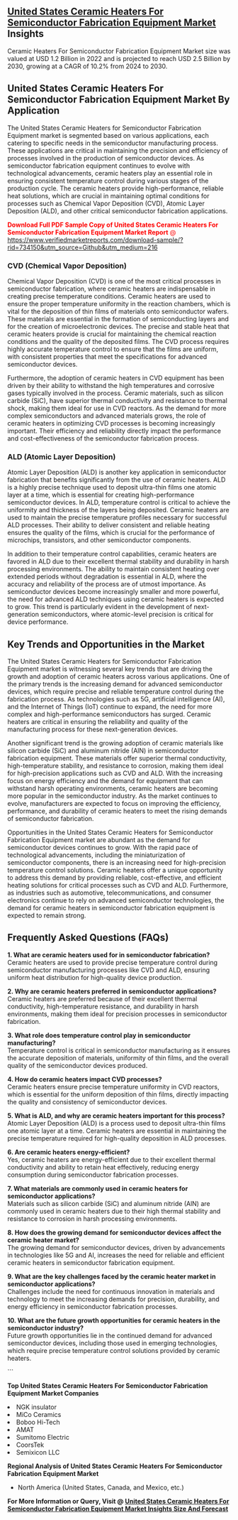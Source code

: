 <h2><a href="https://www.verifiedmarketreports.com/download-sample/?rid=734150&amp;utm_source=Github&amp;utm_medium=216" target="_blank">United States Ceramic Heaters For Semiconductor Fabrication Equipment Market</a> Insights</h2><p>Ceramic Heaters For Semiconductor Fabrication Equipment Market size was valued at USD 1.2 Billion in 2022 and is projected to reach USD 2.5 Billion by 2030, growing at a CAGR of 10.2% from 2024 to 2030.</p><p><h2>United States Ceramic Heaters For Semiconductor Fabrication Equipment Market By Application</h2><p>The United States Ceramic Heaters for Semiconductor Fabrication Equipment market is segmented based on various applications, each catering to specific needs in the semiconductor manufacturing process. These applications are critical in maintaining the precision and efficiency of processes involved in the production of semiconductor devices. As semiconductor fabrication equipment continues to evolve with technological advancements, ceramic heaters play an essential role in ensuring consistent temperature control during various stages of the production cycle. The ceramic heaters provide high-performance, reliable heat solutions, which are crucial in maintaining optimal conditions for processes such as Chemical Vapor Deposition (CVD), Atomic Layer Deposition (ALD), and other critical semiconductor fabrication applications.</p><p><p><span class=""><span style="color: #ff0000;"><strong>Download Full PDF Sample Copy of United States Ceramic Heaters For Semiconductor Fabrication Equipment Market Report</strong> @ </span><a href="https://www.verifiedmarketreports.com/download-sample/?rid=734150&amp;utm_source=Github&amp;utm_medium=216" target="_blank">https://www.verifiedmarketreports.com/download-sample/?rid=734150&amp;utm_source=Github&amp;utm_medium=216</a></span></p></p><h3>CVD (Chemical Vapor Deposition)</h3><p>Chemical Vapor Deposition (CVD) is one of the most critical processes in semiconductor fabrication, where ceramic heaters are indispensable in creating precise temperature conditions. Ceramic heaters are used to ensure the proper temperature uniformity in the reaction chambers, which is vital for the deposition of thin films of materials onto semiconductor wafers. These materials are essential in the formation of semiconducting layers and for the creation of microelectronic devices. The precise and stable heat that ceramic heaters provide is crucial for maintaining the chemical reaction conditions and the quality of the deposited films. The CVD process requires highly accurate temperature control to ensure that the films are uniform, with consistent properties that meet the specifications for advanced semiconductor devices.</p><p>Furthermore, the adoption of ceramic heaters in CVD equipment has been driven by their ability to withstand the high temperatures and corrosive gases typically involved in the process. Ceramic materials, such as silicon carbide (SiC), have superior thermal conductivity and resistance to thermal shock, making them ideal for use in CVD reactors. As the demand for more complex semiconductors and advanced materials grows, the role of ceramic heaters in optimizing CVD processes is becoming increasingly important. Their efficiency and reliability directly impact the performance and cost-effectiveness of the semiconductor fabrication process.</p><h3>ALD (Atomic Layer Deposition)</h3><p>Atomic Layer Deposition (ALD) is another key application in semiconductor fabrication that benefits significantly from the use of ceramic heaters. ALD is a highly precise technique used to deposit ultra-thin films one atomic layer at a time, which is essential for creating high-performance semiconductor devices. In ALD, temperature control is critical to achieve the uniformity and thickness of the layers being deposited. Ceramic heaters are used to maintain the precise temperature profiles necessary for successful ALD processes. Their ability to deliver consistent and reliable heating ensures the quality of the films, which is crucial for the performance of microchips, transistors, and other semiconductor components.</p><p>In addition to their temperature control capabilities, ceramic heaters are favored in ALD due to their excellent thermal stability and durability in harsh processing environments. The ability to maintain consistent heating over extended periods without degradation is essential in ALD, where the accuracy and reliability of the process are of utmost importance. As semiconductor devices become increasingly smaller and more powerful, the need for advanced ALD techniques using ceramic heaters is expected to grow. This trend is particularly evident in the development of next-generation semiconductors, where atomic-level precision is critical for device performance.</p><h2>Key Trends and Opportunities in the Market</h2><p>The United States Ceramic Heaters for Semiconductor Fabrication Equipment market is witnessing several key trends that are driving the growth and adoption of ceramic heaters across various applications. One of the primary trends is the increasing demand for advanced semiconductor devices, which require precise and reliable temperature control during the fabrication process. As technologies such as 5G, artificial intelligence (AI), and the Internet of Things (IoT) continue to expand, the need for more complex and high-performance semiconductors has surged. Ceramic heaters are critical in ensuring the reliability and quality of the manufacturing process for these next-generation devices.</p><p>Another significant trend is the growing adoption of ceramic materials like silicon carbide (SiC) and aluminum nitride (AlN) in semiconductor fabrication equipment. These materials offer superior thermal conductivity, high-temperature stability, and resistance to corrosion, making them ideal for high-precision applications such as CVD and ALD. With the increasing focus on energy efficiency and the demand for equipment that can withstand harsh operating environments, ceramic heaters are becoming more popular in the semiconductor industry. As the market continues to evolve, manufacturers are expected to focus on improving the efficiency, performance, and durability of ceramic heaters to meet the rising demands of semiconductor fabrication.</p><p>Opportunities in the United States Ceramic Heaters for Semiconductor Fabrication Equipment market are abundant as the demand for semiconductor devices continues to grow. With the rapid pace of technological advancements, including the miniaturization of semiconductor components, there is an increasing need for high-precision temperature control solutions. Ceramic heaters offer a unique opportunity to address this demand by providing reliable, cost-effective, and efficient heating solutions for critical processes such as CVD and ALD. Furthermore, as industries such as automotive, telecommunications, and consumer electronics continue to rely on advanced semiconductor technologies, the demand for ceramic heaters in semiconductor fabrication equipment is expected to remain strong.</p><h2>Frequently Asked Questions (FAQs)</h2><p><strong>1. What are ceramic heaters used for in semiconductor fabrication?</strong><br>Ceramic heaters are used to provide precise temperature control during semiconductor manufacturing processes like CVD and ALD, ensuring uniform heat distribution for high-quality device production.</p><p><strong>2. Why are ceramic heaters preferred in semiconductor applications?</strong><br>Ceramic heaters are preferred because of their excellent thermal conductivity, high-temperature resistance, and durability in harsh environments, making them ideal for precision processes in semiconductor fabrication.</p><p><strong>3. What role does temperature control play in semiconductor manufacturing?</strong><br>Temperature control is critical in semiconductor manufacturing as it ensures the accurate deposition of materials, uniformity of thin films, and the overall quality of the semiconductor devices produced.</p><p><strong>4. How do ceramic heaters impact CVD processes?</strong><br>Ceramic heaters ensure precise temperature uniformity in CVD reactors, which is essential for the uniform deposition of thin films, directly impacting the quality and consistency of semiconductor devices.</p><p><strong>5. What is ALD, and why are ceramic heaters important for this process?</strong><br>Atomic Layer Deposition (ALD) is a process used to deposit ultra-thin films one atomic layer at a time. Ceramic heaters are essential in maintaining the precise temperature required for high-quality deposition in ALD processes.</p><p><strong>6. Are ceramic heaters energy-efficient?</strong><br>Yes, ceramic heaters are energy-efficient due to their excellent thermal conductivity and ability to retain heat effectively, reducing energy consumption during semiconductor fabrication processes.</p><p><strong>7. What materials are commonly used in ceramic heaters for semiconductor applications?</strong><br>Materials such as silicon carbide (SiC) and aluminum nitride (AlN) are commonly used in ceramic heaters due to their high thermal stability and resistance to corrosion in harsh processing environments.</p><p><strong>8. How does the growing demand for semiconductor devices affect the ceramic heater market?</strong><br>The growing demand for semiconductor devices, driven by advancements in technologies like 5G and AI, increases the need for reliable and efficient ceramic heaters in semiconductor fabrication equipment.</p><p><strong>9. What are the key challenges faced by the ceramic heater market in semiconductor applications?</strong><br>Challenges include the need for continuous innovation in materials and technology to meet the increasing demands for precision, durability, and energy efficiency in semiconductor fabrication processes.</p><p><strong>10. What are the future growth opportunities for ceramic heaters in the semiconductor industry?</strong><br>Future growth opportunities lie in the continued demand for advanced semiconductor devices, including those used in emerging technologies, which require precise temperature control solutions provided by ceramic heaters.</p>```</p><p><strong>Top United States Ceramic Heaters For Semiconductor Fabrication Equipment Market Companies</strong></p><div data-test-id=""><p><li>NGK insulator</li><li> MiCo Ceramics</li><li> Boboo Hi-Tech</li><li> AMAT</li><li> Sumitomo Electric</li><li> CoorsTek</li><li> Semixicon LLC</li></p><div><strong>Regional Analysis of&nbsp;United States Ceramic Heaters For Semiconductor Fabrication Equipment Market</strong></div><ul><li dir="ltr"><p dir="ltr">North America&nbsp;(United States, Canada, and Mexico, etc.)</p></li></ul><p><strong>For More Information or Query, Visit @&nbsp;</strong><strong><a href="https://www.verifiedmarketreports.com/product/ceramic-heaters-for-semiconductor-fabrication-equipment-market/?utm_source=Github&amp;utm_medium=216" target="_blank">United States Ceramic Heaters For Semiconductor Fabrication Equipment Market Insights Size And Forecast</a></strong></p></div>

